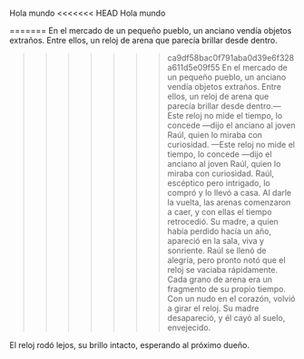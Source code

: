 Hola mundo
<<<<<<< HEAD
Hola mundo 

=======
En el mercado de un pequeño pueblo, un anciano vendía objetos extraños. Entre ellos, un reloj de arena que parecía brillar desde dentro.
>>>>>>> ca9df58bac0f791aba0d39e6f328a611d5e09f55
En el mercado de un pequeño pueblo, un anciano vendía objetos extraños. Entre ellos, un reloj de arena que parecía brillar desde dentro.—Este reloj no mide el tiempo, lo concede —dijo el anciano al joven Raúl, quien lo miraba con curiosidad.
—Este reloj no mide el tiempo, lo concede —dijo el anciano al joven Raúl, quien lo miraba con curiosidad.
Raúl, escéptico pero intrigado, lo compró y lo llevó a casa. Al darle la vuelta, las arenas comenzaron a caer, y con ellas el tiempo retrocedió. Su madre, a quien había perdido hacía un año, apareció en la sala, viva y sonriente.
Raúl se llenó de alegría, pero pronto notó que el reloj se vaciaba rápidamente. Cada grano de arena era un fragmento de su propio tiempo. Con un nudo en el corazón, volvió a girar el reloj. Su madre desapareció, y él cayó al suelo, envejecido.

El reloj rodó lejos, su brillo intacto, esperando al próximo dueño.
